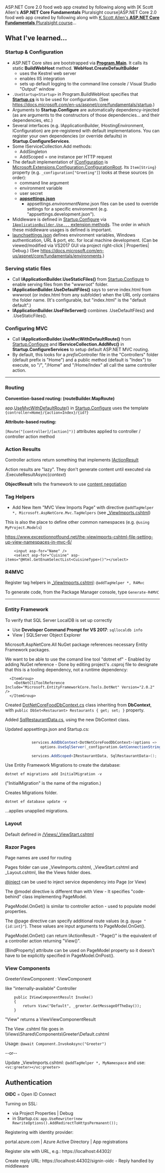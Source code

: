 ﻿ASP.NET Core 2.0 food web app created by following along with [K Scott Allen's **ASP.NET Core Fundamentals** Pluralsight course]ASP.NET Core 2.0 food web app created by following along with [K Scott Allen's **ASP.NET Core Fundamentals** Pluralsight course](https://www.pluralsight.com/courses/aspdotnet-core-fundamentals)...

## What I've learned...

### Startup & Configuration
* ASP.NET Core sites are bootstrapped via [**Program.Main**](DotNetCoreFood/Program.cs).
It calls its static **BuildWebHost** method. **WebHost.CreateDefaultBuilder**
	* uses the Kestrel web server
    * enables IIS integration
    * sets up default logging to the command line console / Visual Studio "Output" window
* `.UseStartup<Startup>` in Program.BuildWebHost specifies that [**Startup.cs**](DotNetCoreFood/Startup/Startup.cs)
is to be used for configuration. (See https://docs.microsoft.com/en-us/aspnet/core/fundamentals/startup.)
* Arguments to **Startup.Configure** are automatically dependency-injected
(as are arguments to the constructors of those dependencies... and their dependencies, etc.)
* Several interfaces (e.g. IApplicationBuilder, IHostingEnvironment, IConfiguration) are pre-registered with default implementations.
You can register your own dependencies (or override defaults) in **Startup.ConfigureServices**.
* Some IServiceCollection.Add methods:
  * AddSingleton
  * AddScoped = one instance per HTTP request
* The default implementation of [IConfiguration](https://docs.microsoft.com/en-us/dotnet/api/microsoft.extensions.configuration.iconfiguration?view=aspnetcore-2.0) 
is [Microsoft.Extensions.Configuration.ConfigurationRoot](https://docs.microsoft.com/en-us/dotnet/api/microsoft.extensions.configuration.configurationroot?view=aspnetcore-2.0).
Its `Item[String}` property (e.g. `_configuration["Greeting"]`) looks at these sources (in order):
	* command line argument
    * environment variable
    * user secret
    * [**appsettings.json**](DotNetCoreFood/appsettings.json)
      * appsettings.*environmentName*.json files can be used to override settings for a specific environment (e.g. "appsettings.development.json").
* Middleware is defined in [Startup.Configure](DotNetCoreFood/Startup/Startup.cs) via 
[`IApplicationBuilder.Use...` extension methods](https://docs.microsoft.com/en-us/dotnet/api/microsoft.aspnetcore.builder.iapplicationbuilder?view=aspnetcore-2.0).
The order in which these middleware usages is defined is important.
* [launchsettings.json](DotNetCoreFood/Properties/launchsettings.json) defines environment variables, 
Windows authentication, URL & port, etc. for local machine development.
(Can be viewed/modified via VS2017 GUI via project right-click | Properties| Debug.)
(See https://docs.microsoft.com/en-us/aspnet/core/fundamentals/environments.)

### Serving static files
* Call **IApplicationBuilder.UseStaticFiles()** from [Startup.Configure](DotNetCoreFood/Startup/Startup.cs) to enable serving files from the "wwwroot" folder.
* **IApplicationBuilder.UseDefaultFiles()** says to serve index.html from wwwroot (or index.html from any subfolder)
when the URL only contains the folder name. (It's configurable, but "index.html" is the "default default".)
* **IApplicationBuilder.UseFileServer()** combines .UseDefaultFiles() and .UseStaticFiles().

### Configuring MVC
* Call **IApplicationBuilder.UseMvcWithDefaultRoute()** from [Startup.Configure](DotNetCoreFood/Startup/Startup.cs)
and **IServiceCollection.AddMvc()** in **Startup.ConfigureServices** to setup default ASP.NET MVC routing.
* By default, this looks for a *prefix*Controller file in the "Controllers" folder (default prefix is "Home") and
a public method (default is "Index") to execute, so "/", "/Home" and "/Home/Index" all call the same controller action.
-----

### Routing

**Convention-based routing: (routeBuilder.MapRoute)**

app.[UseMvcWithDefaultRoute](https://docs.microsoft.com/en-us/dotnet/api/microsoft.aspnetcore.builder.mvcapplicationbuilderextensions.usemvcwithdefaultroute?view=aspnetcore-2.0)() in [Startup.Configure](DotNetCoreFood/Startup/Startup.cs) uses the template `{controller=Home}/{action=Index}/{id?}`

**Attribute-based routing:**

`[Route("[controller]/[action]")]` attributes applied to controller / controller action method

### Action Results
Controller actions return something that implements [IActionResult](https://docs.microsoft.com/en-us/dotnet/api/microsoft.aspnetcore.mvc.iactionresult?view=aspnetcore-2.0)

Action results are "lazy". They don't generate content until executed via .ExecuteResultAsync(*context*)

**ObjectResult** tells the framework to use [content negotiation](https://docs.microsoft.com/en-us/aspnet/core/mvc/models/formatting#content-negotiation)

### Tag Helpers
* Add New Item "MVC View Imports Page" with directive `@addTagHelper *, Microsoft.AspNetCore.Mvc.TagHelpers` (see [_ViewImports.cshtml](DotNetCoreFood/Views/_ViewImports.cshtml))

This is also the place to define other common namespaces (e.g. `@using MyProject.Models`)

https://www.exceptionnotfound.net/the-viewimports-cshtml-file-setting-up-view-namespaces-in-mvc-6/

```
    <input asp-for="Name" />
    <select asp-for="Cuisine" asp-items="@Html.GetEnumSelectList<CuisineType>()"></select>
```

### R4MVC

Register tag helpers in [_ViewImports.cshtml](DotNetCoreFood/Views/_ViewImports.cshtml): `@addTagHelper *, R4Mvc` 

To generate code, from the Package Manager console, type `Generate-R4MVC`

-----

### Entity Framework

To verify that SQL Server LocalDB is set up correctly
* Use **Developer Command Prompt for VS 2017**: `sqllocaldb info`
* View | SQLServer Object Explorer

Microsoft.AspNetCore.All NuGet package references necessary Entity Framework packages.

We want to be able to use the comand line tool "dotnet ef" - Enabled by adding NuGet reference - Done by editing project's .csproj file to designate that this is a tooling dependency, not a runtime dependency:

```
  <ItemGroup>
    <DotNetCliToolReference Include="Microsoft.EntityFrameworkCore.Tools.DotNet" Version="2.0.2" />
  </ItemGroup>
```

Created [DotNetCoreFoodDbContext.cs](DotNetCoreFood/Data/DotNetCoreFoodDbContext.cs) class inheriting from **DbContext**, with `public DbSet<Restaurant> Restaurants { get; set; }` property.

Added [SqlRestaurantData.cs](DotNetCoreFood/Services/SqlRestaurantData.cs), using the new DbContext class.

Updated appsettings.json and Startup.cs:

```csharp

            services.AddDbContext<DotNetCoreFoodDbContext>(options => 
                options.UseSqlServer(_configuration.GetConnectionString("DotNetCoreFood")));

            services.AddScoped<IRestaurantData, SqlRestaurantData>();
```

Use Entity Framework Migrations to create the database:

```
dotnet ef migrations add InitialMigration -v
```
("InitialMigration" is the name of the migration.)

Creates Migrations folder.

```
dotnet ef database update -v
```
...applies unapplied migrations.

### Layout

Default defined in  [/Views/_ViewStart.cshtml](DotNetCoreFood/Views/_ViewStart.cshtml) 

### Razor Pages

Page names are used for routing

Pages folder can use _ViewImports.cshtml, _ViewStart.cshtml and _Layout.cshtml, like the Views folder does.

[@inject](https://docs.microsoft.com/en-us/aspnet/core/mvc/views/dependency-injection) can be used to inject service dependency into Page (or View)

The @model directive is different than with View - It specifies "code-behind" class implementing PageModel.

PageModel.OnGet() is similar to controller action - used to populate model properties.

The @page directive can specify additional route values (e.g. `@page "{id:int}"`). These values are input arguments to PageModel.OnGet().

PageModel.OnGet() can return IActionResult - "Page()" is the equivalent of a controller action returning "View()".

[BindProperty] attribute can be used on PageModel property so it doesn't have to be explicitly specified in PageModel.OnPost().

### View Components
 GreeterViewComponent : ViewComponent

like "internally-available" Controller

        public IViewComponentResult Invoke()
        {
            return View("Default", _greeter.GetMessageOfTheDay());
        }

"View" returns a ViewViewComponentResult

The View .cshtml file goes in \Views\Shared\Components\Greeter\Default.cshtml

Usage: `@await Component.InvokeAsync("Greeter")`

--or--

Update \_ViewImports.cshtml: 
 `@addTagHelper *, MyNamespace` 
and use:
`<vc:greeter></vc:greeter>`

## Authentication

**OIDC** = Open ID Connect

Turning on SSL:
* via Project Properties | Debug
* in Startup.cs: `app.UseRewriter(new RewriteOptions().AddRedirectToHttpsPermanent());`

Registering with identity provider:

portal.azure.com | Azure Active Directory | App registrations

Register site with URL, e.g.: https://localhost:44302/

Create reply URL: https://localhost:44302/signin-oidc - Reply handled by middleware